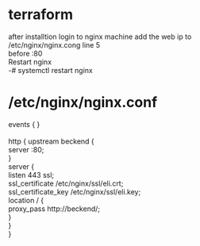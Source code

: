 # terraform

after installtion login to nginx machine add the web ip to /etc/nginx/nginx.cong line 5<br>
before :80<br>
Restart nginx<br>
-# systemctl restart nginx<br>



# /etc/nginx/nginx.conf
events { }<br>
<br>
http {
	upstream beckend {<br>
		server :80;<br>
		}<br>
	server {<br>
		listen 443 ssl;<br>
        ssl_certificate /etc/nginx/ssl/eli.crt;<br>
        ssl_certificate_key /etc/nginx/ssl/eli.key;<br>
		location / {<br>
			proxy_pass http://beckend/;<br>
		}<br>
	}<br>
}<br>
